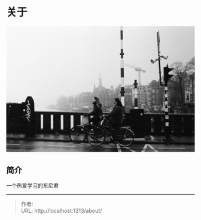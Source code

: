 # 关于


![](/page/jean-carlo-emer--chlDlxLkw8-unsplash.jpg)

## 简介

一个热爱学习的东尼君


---

> 作者:   
> URL: http://localhost:1313/about/  


